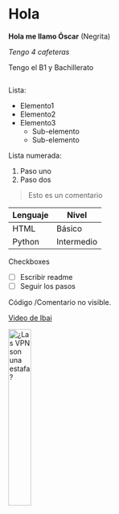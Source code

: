 # Hola 

**Hola me llamo Óscar** (Negrita)

*Tengo 4 cafeteras* 

Tengo el B1 y Bachillerato

```python

```
Lista:
- Elemento1
- Elemento2
- Elemento3
  - Sub-elemento
  - Sub-elemento
 
Lista numerada: 

1. Paso uno
2. Paso dos


> Esto es un comentario

| Lenguaje | Nivel |
|----------|-------|
| HTML     | Básico |
| Python   | Intermedio |

Checkboxes
- [ ] Escribir readme
- [ ] Seguir los pasos

<!--Hola--> Código /Comentario no visible.

[Video de Ibai](https://www.youtube.com/watch?v=PWkaQXXTMd8)

<a href='https://youtu.be/XiTE_o7mHgI' target='_blank'>
  <img width='30%' src='https://www.youtube.com/watch?v=PWkaQXXTMd8/mqdefault.jpg' alt='¿Las VPN son una estafa?' />
</a>
